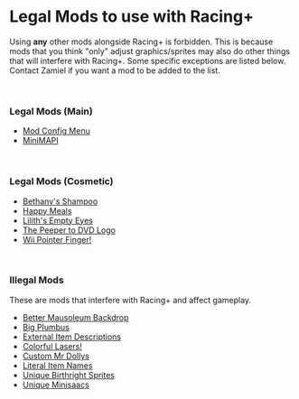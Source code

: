 # Legal Mods to use with Racing+

Using **any** other mods alongside Racing+ is forbidden. This is because mods that you think "only" adjust graphics/sprites may also do other things that will interfere with Racing+. Some specific exceptions are listed below. Contact Zamiel if you want a mod to be added to the list.

<br />

### Legal Mods (Main)

- [Mod Config Menu](https://steamcommunity.com/workshop/filedetails/?id=1603631350)
- [MiniMAPI](https://steamcommunity.com/sharedfiles/filedetails/?id=1978904635)

<br />

### Legal Mods (Cosmetic)

- [Bethany's Shampoo](https://steamcommunity.com/sharedfiles/filedetails/?id=2511584142)
- [Happy Meals](https://steamcommunity.com/sharedfiles/filedetails/?id=2597148669)
- [Lilith's Empty Eyes](https://steamcommunity.com/sharedfiles/filedetails/?id=2495548579)
- [The Peeper to DVD Logo](https://steamcommunity.com/sharedfiles/filedetails/?id=2627738945)
- [Wii Pointer Finger!](https://steamcommunity.com/sharedfiles/filedetails/?id=2712216639)

<br />

### Illegal Mods

These are mods that interfere with Racing+ and affect gameplay.

- [Better Mausoleum Backdrop](https://steamcommunity.com/sharedfiles/filedetails/?id=2465748203)
- [Big Plumbus](https://steamcommunity.com/sharedfiles/filedetails/?id=2593429922)
- [External Item Descriptions](https://steamcommunity.com/sharedfiles/filedetails/?id=836319872)
- [Colorful Lasers!](https://steamcommunity.com/sharedfiles/filedetails/?id=1479395410)
- [Custom Mr Dollys](https://steamcommunity.com/sharedfiles/filedetails/?id=2489635144)
- [Literal Item Names](https://steamcommunity.com/sharedfiles/filedetails/?id=1397447846)
- [Unique Birthright Sprites](https://steamcommunity.com/sharedfiles/filedetails/?id=2690434875)
- [Unique Minisaacs](https://steamcommunity.com/sharedfiles/filedetails/?id=2622137368)

<br />
